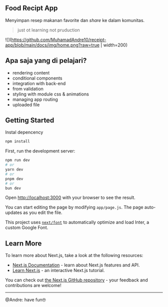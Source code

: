 ## Food Recipt App

Menyimpan resep makanan favorite dan _share_ ke dalam komunitas.

> just ot learning not pruduction

![](https://github.com/MuhamadAndre10/receipt-app/blob/main/docs/img/home.png?raw=true | width=200)

## Apa saja yang di pelajari?

- rendering content
- conditional components
- integration with back-end
- from validation
- styling with module css & animations
- managing app routing
- uploaded file

## Getting Started

Instal depencency

```bash
npm install
```

First, run the development server:

```bash
npm run dev
# or
yarn dev
# or
pnpm dev
# or
bun dev
```

Open [http://localhost:3000](http://localhost:3000) with your browser to see the result.

You can start editing the page by modifying `app/page.js`. The page auto-updates as you edit the file.

This project uses [`next/font`](https://nextjs.org/docs/basic-features/font-optimization) to automatically optimize and load Inter, a custom Google Font.

## Learn More

To learn more about Next.js, take a look at the following resources:

- [Next.js Documentation](https://nextjs.org/docs) - learn about Next.js features and API.
- [Learn Next.js](https://nextjs.org/learn) - an interactive Next.js tutorial.

You can check out [the Next.js GitHub repository](https://github.com/vercel/next.js/) - your feedback and contributions are welcome!

---

@Andre: have fun🤓
